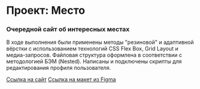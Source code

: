 # Проект: Место

### Очередной сайт об интересных местах
В ходе выполнения были применены методы "резиновой" и адаптивной
вёрстки с использованием технологий CSS Flex Box, Grid Layout и медиа-запросов. Файловая структура оформлена в соответствии с методологией БЭМ (Nested). Написаны и подключены скрипты для редактирования профиля пользователя.

[Ссылка на сайт](https://kripns.github.io/mesto/)
[Ссылка на макет из Figma](https://www.figma.com/file/2cn9N9jSkmxD84oJik7xL7/JavaScript.-Sprint-4?node-id=0%3A1/)

